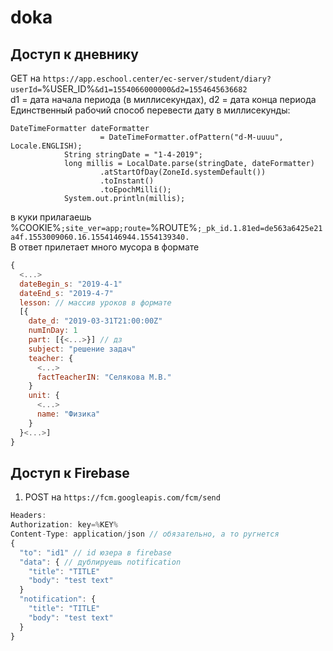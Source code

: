 # doka
## Доступ к дневнику
GET на `https://app.eschool.center/ec-server/student/diary?userId=`%USER_ID%`&d1=1554066000000&d2=1554645636682`<br>
d1 = дата начала периода (в миллисекундах), d2 = дата конца периода <br>
Единственный рабочий способ перевести дату в миллисекунды:
```
DateTimeFormatter dateFormatter
                    = DateTimeFormatter.ofPattern("d-M-uuuu", Locale.ENGLISH);
            String stringDate = "1-4-2019";
            long millis = LocalDate.parse(stringDate, dateFormatter)
                    .atStartOfDay(ZoneId.systemDefault())
                    .toInstant()
                    .toEpochMilli();
            System.out.println(millis);
```
в куки прилагаешь<br>
%COOKIE%`;site_ver=app;route=`%ROUTE%`;_pk_id.1.81ed=de563a6425e21a4f.1553009060.16.1554146944.1554139340.`<br>
В ответ прилетает много мусора в формате
``` javascript
{
  <...>
  dateBegin_s: "2019-4-1"
  dateEnd_s: "2019-4-7"
  lesson: // массив уроков в формате
  [{
    date_d: "2019-03-31T21:00:00Z"
    numInDay: 1
    part: [{<...>}] // дз
    subject: "решение задач"
    teacher: {
      <...>
      factTeacherIN: "Селякова М.В."
    }
    unit: {
      <...>
      name: "Физика"
    }
  }<...>]
}
```
## Доступ к Firebase
1. POST на `https://fcm.googleapis.com/fcm/send`
``` javascript
Headers:
Authorization: key=%KEY%
Content-Type: application/json // обязательно, а то ругнется
{
  "to": "id1" // id юзера в firebase
  "data": { // дублируешь notification
    "title": "TITLE"
    "body": "test text"
  }
  "notification": {
    "title": "TITLE"
    "body": "test text"
  }
}
```
